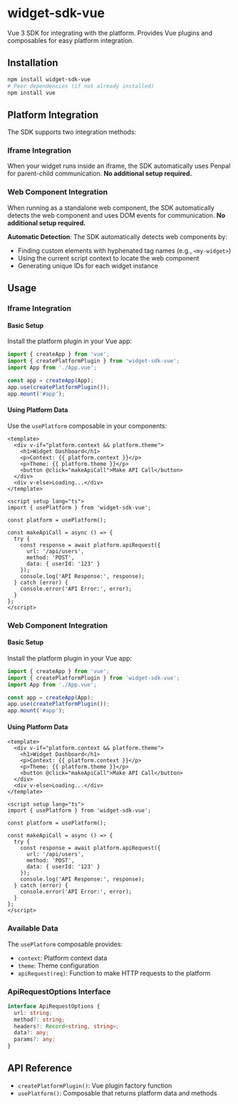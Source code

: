 # widget-sdk-vue

Vue 3 SDK for integrating with the platform. Provides Vue plugins and composables for easy platform integration.

## Installation

```bash
npm install widget-sdk-vue
# Peer dependencies (if not already installed)
npm install vue
```

## Platform Integration

The SDK supports two integration methods:

### Iframe Integration
When your widget runs inside an iframe, the SDK automatically uses Penpal for parent-child communication. **No additional setup required.**

### Web Component Integration
When running as a standalone web component, the SDK automatically detects the web component and uses DOM events for communication. **No additional setup required.**

**Automatic Detection**: The SDK automatically detects web components by:
- Finding custom elements with hyphenated tag names (e.g., `<my-widget>`)
- Using the current script context to locate the web component
- Generating unique IDs for each widget instance

## Usage

### Iframe Integration

#### Basic Setup

Install the platform plugin in your Vue app:

```typescript
import { createApp } from 'vue';
import { createPlatformPlugin } from 'widget-sdk-vue';
import App from './App.vue';

const app = createApp(App);
app.use(createPlatformPlugin());
app.mount('#app');
```

#### Using Platform Data

Use the `usePlatform` composable in your components:

```vue
<template>
  <div v-if="platform.context && platform.theme">
    <h1>Widget Dashboard</h1>
    <p>Context: {{ platform.context }}</p>
    <p>Theme: {{ platform.theme }}</p>
    <button @click="makeApiCall">Make API Call</button>
  </div>
  <div v-else>Loading...</div>
</template>

<script setup lang="ts">
import { usePlatform } from 'widget-sdk-vue';

const platform = usePlatform();

const makeApiCall = async () => {
  try {
    const response = await platform.apiRequest({
      url: '/api/users',
      method: 'POST',
      data: { userId: '123' }
    });
    console.log('API Response:', response);
  } catch (error) {
    console.error('API Error:', error);
  }
};
</script>
```

### Web Component Integration

#### Basic Setup

Install the platform plugin in your Vue app:

```typescript
import { createApp } from 'vue';
import { createPlatformPlugin } from 'widget-sdk-vue';
import App from './App.vue';

const app = createApp(App);
app.use(createPlatformPlugin());
app.mount('#app');
```

#### Using Platform Data

```vue
<template>
  <div v-if="platform.context && platform.theme">
    <h1>Widget Dashboard</h1>
    <p>Context: {{ platform.context }}</p>
    <p>Theme: {{ platform.theme }}</p>
    <button @click="makeApiCall">Make API Call</button>
  </div>
  <div v-else>Loading...</div>
</template>

<script setup lang="ts">
import { usePlatform } from 'widget-sdk-vue';

const platform = usePlatform();

const makeApiCall = async () => {
  try {
    const response = await platform.apiRequest({
      url: '/api/users',
      method: 'POST',
      data: { userId: '123' }
    });
    console.log('API Response:', response);
  } catch (error) {
    console.error('API Error:', error);
  }
};
</script>
```

### Available Data

The `usePlatform` composable provides:

- `context`: Platform context data
- `theme`: Theme configuration
- `apiRequest(req)`: Function to make HTTP requests to the platform

### ApiRequestOptions Interface

```typescript
interface ApiRequestOptions {
  url: string;
  method?: string;
  headers?: Record<string, string>;
  data?: any;
  params?: any;
}
```

## API Reference

- `createPlatformPlugin()`: Vue plugin factory function
- `usePlatform()`: Composable that returns platform data and methods 